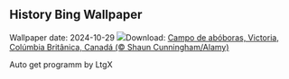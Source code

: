 ## History Bing Wallpaper
Wallpaper date: 2024-10-29
![](https://www.bing.com/th?id=OHR.PumpkinMist_PT-BR5900196998_UHD.jpg&w=1000)Download: [Campo de abóboras, Victoria, Colúmbia Britânica, Canadá (© Shaun Cunningham/Alamy)](https://www.bing.com/th?id=OHR.PumpkinMist_PT-BR5900196998_UHD.jpg)

Auto get programm by LtgX
